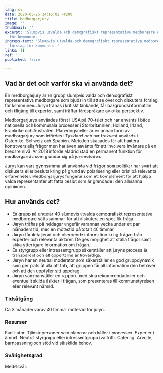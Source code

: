```yaml
---
lang: sv
date: 2020-08-26 14:16:02 +0200
title: Medborgarjury
image: ''
thumbnail: ''
excerpt: 'Slumpvis utvalda och demografiskt representativa medborgare diskuterar förslag
  för kommunen. '
ingress-text: 'Slumpvis utvalda och demografiskt representativa medborgare diskuterar
  förslag för kommunen. '
links: []
ref: ''
published: false

---
```

## Vad är det och varför ska vi använda det?

En medborgarjury är en grupp slumpvis valda och demografiskt representativa medborgare som bjuds in till att se över och diskutera förslag för kommunen. Juryn tränas i kritiskt tänkande, får bakgrundsinformation och tillgång till experter, samt träffar förespråkare av olika perspektiv.

Medborgarjurys användes först i USA på 70-talet och har använts i både nationella och kommunala processer i Storbritannien, Holland, Irland, Frankrike och Australien. Planeringsceller är en annan form av medborgarjury som infördes i Tyskland och har frekvent används i Österrike, Schweiz och Spanien. Metoden skapades för att hantera kontroversiella frågor men har även använts för att involvera invånare på en bredare nivå. År 2018 införde Madrid stad en permanent funktion för medborgarråd som grundar sig på jurymetoden.

Jurys kan vara gynnsamma att använda vid frågor som politiker har svårt att diskutera eller besluta kring på grund av polarisering eller brist på relevanta erfarenheter. Medborgarjurys fungerar som ett komplement för att hjälpa valda representanter att fatta beslut som är grundade i den allmänna opinionen.

## Hur används det?

* En grupp på ungefär 40 slumpvis utvalda demografiskt representativa medborgare sätts samman för att diskutera en specifik fråga.
* Juryn träffas på heldagar ungefär varannan vecka under ett par månaders tid, med en mötestid på totalt 40 timmar.
* Juryn får detaljerad och oberoende information kring frågan från experter och relevanta aktörer. De ges möjlighet att ställa frågor samt söka ytterligare information om frågan.
* En styrgrupp eller intressentgrupp säkerställer att juryns process är transparent och att experterna är trovärdiga.
* Juryn har en neutral moderator som säkerställer en god gruppdynamik som ger plats åt alla att tala, att gruppen får all information den behöver och att den uppfyller sitt uppdrag.
* Juryn sammanställer en rapport, med sina rekommendationer och eventuellt skilda åsikter i frågan, som presenteras till kommunstyrelsen eller relevant nämnd.

### Tidsåtgång

Ca 3 månader varav 40 timmar mötestid för juryn.

### Resurser

Facilitator. Tjänstepersoner som planerar och håller i processen. Experter i ämnet. Neutral styrgrupp eller intressentgrupp (valfritt). Catering. Arvode, barnpassning och stöd vid särskilda behov.

### Svårighetsgrad

Medelsvår.